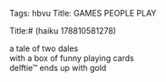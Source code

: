 Tags: hbvu
Title: GAMES PEOPLE PLAY
  
Title:# (haiku 178810581278)  
  
a tale of two dales  
with a box of funny playing cards  
delftie™ ends up with gold  
